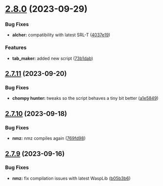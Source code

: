 # [2.8.0](https://github.com/Torwent/wasp-free/compare/v2.7.12...v2.8.0) (2023-09-29)


### Bug Fixes

* **alcher:** compatibility with latest SRL-T ([4037e19](https://github.com/Torwent/wasp-free/commit/4037e19b1e7900a532137287336c270e5de6fd3f))


### Features

* **tab_maker:** added new script ([73b1dab](https://github.com/Torwent/wasp-free/commit/73b1dabbfbb7bdc3831a6cc0dedf14756a6024da))



## [2.7.11](https://github.com/Torwent/wasp-free/compare/v2.7.10...v2.7.11) (2023-09-20)


### Bug Fixes

* **chompy hunter:** tweaks so the script behaves a tiny bit better ([a1e5849](https://github.com/Torwent/wasp-free/commit/a1e5849f6110b3b99d5e854d40e76101e255ba2e))



## [2.7.10](https://github.com/Torwent/wasp-free/compare/v2.7.9...v2.7.10) (2023-09-18)


### Bug Fixes

* **nmz:** nmz compiles again ([769fd98](https://github.com/Torwent/wasp-free/commit/769fd98966164a588dbc4245a2236fb6ae85bc03))



## [2.7.9](https://github.com/Torwent/wasp-free/compare/v2.7.8...v2.7.9) (2023-09-16)


### Bug Fixes

* **nmz:** fix compilation issues with latest WaspLib ([b05b3b6](https://github.com/Torwent/wasp-free/commit/b05b3b6c48c9f22e4a64deb95c40b44450a9dada))



